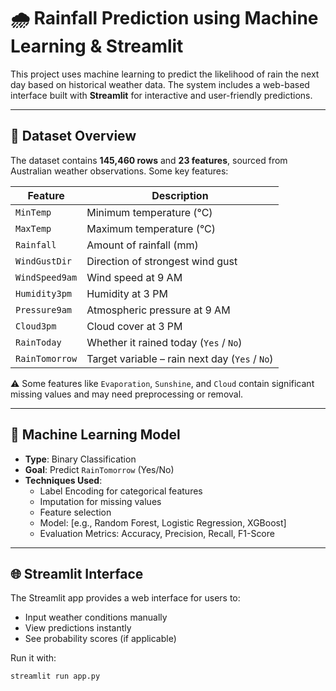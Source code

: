 # 🌧️ Rainfall Prediction using Machine Learning & Streamlit

This project uses machine learning to predict the likelihood of rain the next day based on historical weather data. The system includes a web-based interface built with **Streamlit** for interactive and user-friendly predictions.

---

## 📂 Dataset Overview

The dataset contains **145,460 rows** and **23 features**, sourced from Australian weather observations. Some key features:

| Feature        | Description                                |
|----------------|--------------------------------------------|
| `MinTemp`      | Minimum temperature (°C)                   |
| `MaxTemp`      | Maximum temperature (°C)                   |
| `Rainfall`     | Amount of rainfall (mm)                    |
| `WindGustDir`  | Direction of strongest wind gust           |
| `WindSpeed9am` | Wind speed at 9 AM                         |
| `Humidity3pm`  | Humidity at 3 PM                           |
| `Pressure9am`  | Atmospheric pressure at 9 AM               |
| `Cloud3pm`     | Cloud cover at 3 PM                        |
| `RainToday`    | Whether it rained today (`Yes` / `No`)     |
| `RainTomorrow` | Target variable – rain next day (`Yes` / `No`) |

⚠️ Some features like `Evaporation`, `Sunshine`, and `Cloud` contain significant missing values and may need preprocessing or removal.

---

## 🧠 Machine Learning Model

- **Type**: Binary Classification
- **Goal**: Predict `RainTomorrow` (Yes/No)
- **Techniques Used**:
  - Label Encoding for categorical features
  - Imputation for missing values
  - Feature selection
  - Model: [e.g., Random Forest, Logistic Regression, XGBoost]
  - Evaluation Metrics: Accuracy, Precision, Recall, F1-Score

---

## 🌐 Streamlit Interface

The Streamlit app provides a web interface for users to:

- Input weather conditions manually
- View predictions instantly
- See probability scores (if applicable)

Run it with:

```bash
streamlit run app.py
